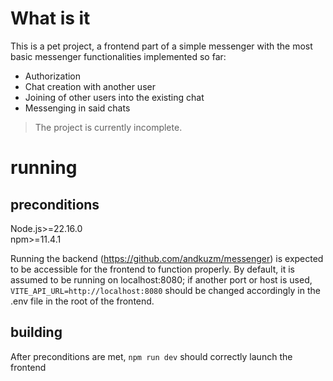 # What is it
This is a pet project, a frontend part of a simple messenger with the most basic messenger functionalities implemented so far:

- Authorization  
- Chat creation with another user  
- Joining of other users into the existing chat  
- Messenging in said chats


>The project is currently incomplete.


# running
## preconditions
Node.js>=22.16.0  
npm>=11.4.1  

Running the backend (https://github.com/andkuzm/messenger) is expected to be accessible for the frontend to function properly. By default, it is assumed to be running on localhost:8080; if another port or host is used, `VITE_API_URL=http://localhost:8080` should be changed accordingly in the .env file in the root of the frontend.
## building
After preconditions are met, `npm run dev` should correctly launch the frontend
